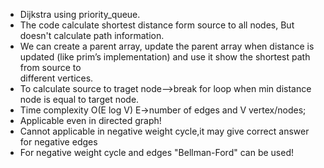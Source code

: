* Dijkstra using priority_queue.
* The code calculate shortest distance form source to all nodes,
   But doesn't calculate path information.
* We can create a parent array, update the parent array when distance is updated (like prim’s implementation) and use it show the shortest path from source to       
  different vertices.
* To calculate source to traget node-->break for loop when min distance node is equal to target node.
* Time complexity O(E log V) E->number of edges and V vertex/nodes;
* Applicable even in directed graph!
* Cannot applicable in negative weight cycle,it may give correct answer for negative edges
* For negative weight cycle and edges "Bellman-Ford" can be used!


